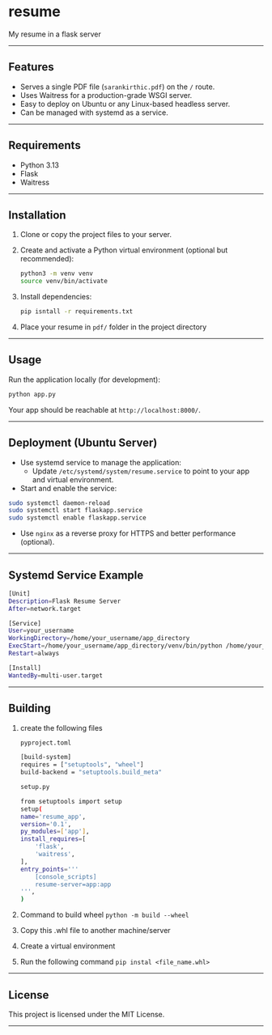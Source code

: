 # resume
My resume in a flask server

---

## Features

- Serves a single PDF file (`sarankirthic.pdf`) on the `/` route.
- Uses Waitress for a production-grade WSGI server.
- Easy to deploy on Ubuntu or any Linux-based headless server.
- Can be managed with systemd as a service.

---

## Requirements

- Python 3.13
- Flask
- Waitress

---

## Installation

1. Clone or copy the project files to your server.
2. Create and activate a Python virtual environment (optional but recommended):

    ```bash
    python3 -m venv venv
    source venv/bin/activate
    ```
3. Install dependencies:
    ```bash
    pip isntall -r requirements.txt
    ```
4. Place your resume in ```pdf/``` folder in the project directory

---

## Usage

Run the application locally (for development):

```bash
python app.py
```

Your app should be reachable at `http://localhost:8000/`.

---

## Deployment (Ubuntu Server)

- Use systemd service to manage the application:
  - Update `/etc/systemd/system/resume.service` to point to your app and virtual environment.
- Start and enable the service:

```bash
sudo systemctl daemon-reload
sudo systemctl start flaskapp.service
sudo systemctl enable flaskapp.service
```
- Use `nginx` as a reverse proxy for HTTPS and better performance (optional).

---

## Systemd Service Example
```bash
[Unit]
Description=Flask Resume Server
After=network.target

[Service]
User=your_username
WorkingDirectory=/home/your_username/app_directory
ExecStart=/home/your_username/app_directory/venv/bin/python /home/your_username/app_directory/app.py
Restart=always

[Install]
WantedBy=multi-user.target
```

---

## Building 

1. create the following files

    ```bash
    pyproject.toml
   
    [build-system]
    requires = ["setuptools", "wheel"]
    build-backend = "setuptools.build_meta"
    ```
    
    ```bash
    setup.py
   
    from setuptools import setup
    setup(
    name='resume_app',
    version='0.1',
    py_modules=['app'],
    install_requires=[
        'flask',
        'waitress',
    ],
    entry_points='''
        [console_scripts]
        resume-server=app:app
    ''',
    )
    ```

2. Command to build wheel
    `python -m build --wheel`

3. Copy this .whl file to another machine/server
4. Create a virtual environment
5. Run the following command `pip instal <file_name.whl>`

---

## License

This project is licensed under the MIT License.

---